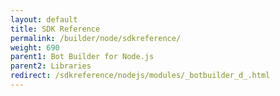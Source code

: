 ```yaml
---
layout: default
title: SDK Reference
permalink: /builder/node/sdkreference/
weight: 690
parent1: Bot Builder for Node.js
parent2: Libraries
redirect: /sdkreference/nodejs/modules/_botbuilder_d_.html
---
```

